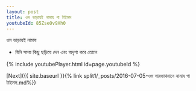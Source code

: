 ```yaml
---
layout: post
title: ওম ভাড়ায়ই নামায গা টাইমস
youtubeId: 85ZseOv9Xh0
---
```

 
 
 ওম ভাড়ায়ই নামায  
 
 -  যিনি সমস্ত কিছু ছড়িয়ে দেন এবং অদৃশ্য করে তোলে 
 
  
 
  
 
 
 
 
 
 


{% include youtubePlayer.html id=page.youtubeId %}
 
[Next]({{ site.baseurl }}{% link  split1/_posts/2016-07-05-ওম সারভাথমানে নামায গা টাইমস.md%})
 
